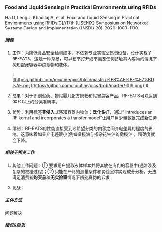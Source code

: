 ### Food and Liquid Sensing in Practical Environments using RFIDs

Ha U, Leng J, Khaddaj A, et al. Food and Liquid Sensing in Practical Environments using RFIDs[C]//17th {USENIX} Symposium on Networked Systems Design and Implementation ({NSDI} 20). 2020: 1083-1100.

##### 摘要

1. 工作：为降低食品安全检测成本、不依赖专业实验室昂贵设备，设计实现了RF-EATS，这是一种系统，可以在不打开或不需要任何接触其内容物的情况下感知密闭容器中的食物和液体。

   ![[https://github.com/moutine/pics/blob/master/%E8%AE%BE%E7%BD%AE.png](https://github.com/moutine/pics/blob/master/设置.png)]()

2. 成果：对于识别假药、掺假婴儿配方奶粉和假冒美容产品，RF-EATS可以达到90%以上的分类准确率。

3. 优势：利用标签**非侵入**式感知容器内物体；**泛化性**好，通过“ introduces an RF kernel and incorporates a transfer model”让用户用少量数据完成新任务

4. 限制：RF-EATS的性能直接受到它希望分类的内容之间介电差异的程度的影响。这意味着如果介电差很小(例如橄榄油与掺杂花生油的橄榄油)，精确度就会下降。

##### 相较于相关工作

1. 其他工作问题：① 要求用户提取液体样本并将其放在专门的容器中(通常涉及复杂的校准过程)；② 只能在严格的测量条件和实验室中实现成分分析。无法满足消费者**购买前**和**无实验室**情况下辨别真伪的诉求

2. 挑战：

##### 主体方法

问题解决

##### 结论&启发



##### 